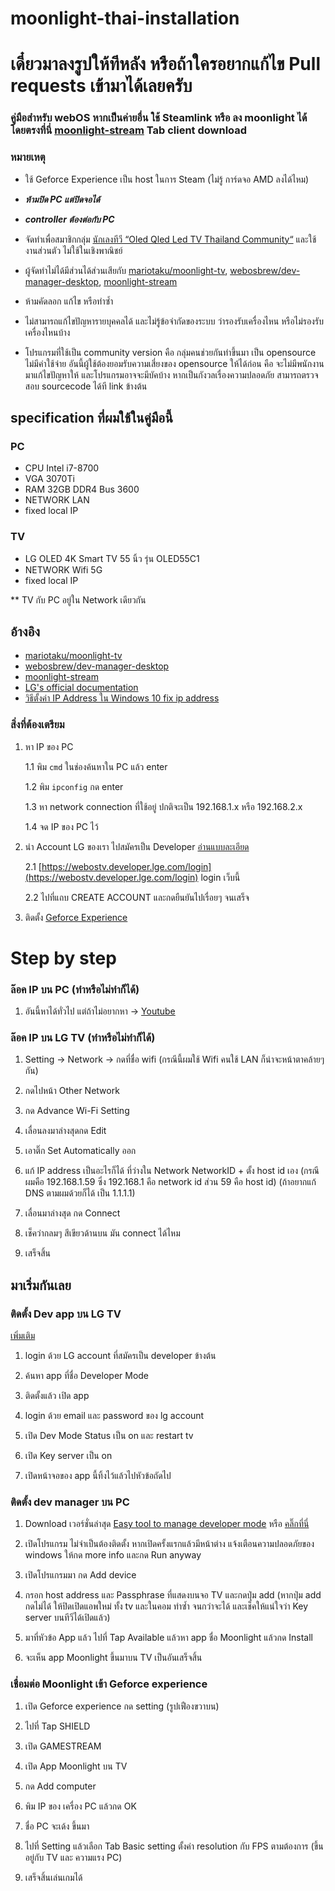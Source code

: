 # moonlight-thai-installation

# เดี๋ยวมาลงรูปให้ทีหลัง หรือถ้าใครอยากแก้ไข Pull requests เข้ามาได้เลยครับ

### คู่มือสำหรับ webOS หากเป็นค่ายอื่น ใช้ Steamlink หรือ ลง moonlight ได้โดยตรงที่นี่ [moonlight-stream](https://moonlight-stream.org/) Tab client download

### หมายเหตุ
 - ใช้ Geforce Experience เป็น host ในการ Steam (ไม่รู้ การ์ดจอ AMD ลงได้ไหม)
 - ***ห้ามปิด PC แต่ปิดจอได้***
 - ***controller ต้องต่อกับ PC***
 
 - จัดทำเพื่อสมาชิกกลุ่ม [นักเลงทีวี “Oled Qled Led TV Thailand Community“](https://www.facebook.com/groups/747168688821081) และใช้งานส่วนตัว ไม่ใช้ในเชิงพาณิชย์
 - ผู้จัดทำไม่ได้มีส่วนได้ส่วนเสียกับ [mariotaku/moonlight-tv](https://github.com/mariotaku/moonlight-tv), [webosbrew/dev-manager-desktop](https://github.com/webosbrew/dev-manager-desktop), [moonlight-stream](https://moonlight-stream.org/)
 - ห้ามคัดลอก แก้ไข หรือทำซ้ำ
 - ไม่สามารถแก้ไขปัญหารายบุคคลได้ และไม่รู้ข้อจำกัดของระบบ ว่ารองรับเครื่องไหน หรือไม่รองรับเครื่องไหนบ้าง
 - โปรแกรมที่ใช้เป็น community version คือ กลุ่มคนช่วยกันทำขึ้นมา เป็น opensource ไม่มีค่าใช้จ่าย อันนี้ผู้ใช้ต้องยอมรับความเสี่ยงของ opensource ให้ได้ก่อน คือ จะไม่มีพนักงานมาแก้ไขปัญหาให้ และโปรแกรมอาจจะมีบัคบ้าง หากเป็นกังวลเรื่องความปลอดภัย สามารถตรวจสอบ sourcecode ได้ที link ข้างต้น


## specification ที่ผมใช้ในคู่มือนี้

### PC
 - CPU Intel i7-8700
 - VGA 3070Ti
 - RAM 32GB DDR4 Bus 3600
 - NETWORK LAN
 - fixed local IP


### TV
 - LG OLED 4K Smart TV 55 นิ้ว รุ่น OLED55C1
 - NETWORK Wifi 5G
 - fixed local IP
 
** TV กับ PC อยู่ใน Network เดียวกัน
 
## อ้างอิง
 - [mariotaku/moonlight-tv](https://github.com/mariotaku/moonlight-tv)
 - [webosbrew/dev-manager-desktop](https://github.com/webosbrew/dev-manager-desktop)
 - [moonlight-stream](https://moonlight-stream.org/)
 - [LG's official documentation](http://webostv.developer.lge.com/develop/app-test)
 - [วิธีตั้งค่า IP Address ใน Windows 10 fix ip address](https://www.youtube.com/watch?v=j2YjWZ3WAOk)

### สิ่งที่ต้องเตรียม
 1. หา IP ของ PC
 
    1.1 พิม `cmd` ในช่องค้นหาใน PC แล้ว enter
    
    1.2 พิม `ipconfig` กด enter
    
    1.3 หา network connection ที่ใช้อยู่ ปกติจะเป็น 192.168.1.x หรือ 192.168.2.x
    
    1.4 จด IP ของ PC ไว้
 
 2. นำ Account LG ของเรา ไปสมัครเป็น Developer [อ่านแบบละเอียด](https://webostv.developer.lge.com/develop/app-test/preparing-account/)
    
    2.1 [https://webostv.developer.lge.com/login](https://webostv.developer.lge.com/login) login เว็บนี้
    
    2.2 ไปที่แถบ CREATE ACCOUNT และกดยืนยันไปเรื่อยๆ จนเสร็จ

 3. ติดตั้ง [Geforce Experience](https://www.nvidia.com/en-us/geforce/geforce-experience/) 

# Step by step

### ล๊อค IP บน PC (ทำหรือไม่ทำก็ได้)

 1. อันนี้หาได้ทั่วไป แต่ถ้าไม่อยากหา -> [Youtube](https://www.youtube.com/watch?v=j2YjWZ3WAOk)

### ล๊อค IP บน LG TV (ทำหรือไม่ทำก็ได้)

 1. Setting -> Network -> กดที่ชื่อ wifi (กรณีนี้ผมใช้ Wifi คนใช้ LAN ก็น่าจะหน้าตาคล้ายๆกัน)
 
 2. กดไปหน้า Other Network
 
 3. กด Advance Wi-Fi Setting
 
 4. เลื่อนลงมาล่างสุดกด Edit
 
 5. เอาติ๊ก Set Automatically ออก
 
 6. แก้ IP address เป็นอะไรก็ได้ ที่ว่างใน Network NetworkID + ตั้ง host id เอง (กรณีผมคือ 192.168.1.59 ซึ่ง 192.168.1 คือ network id ส่วน 59 คือ host id) (ถ้าอยากแก้ DNS ตามผมด้วยก็ได้ เป็น 1.1.1.1)
 
 7. เลื่อนมาล่างสุด กด Connect
 
 8. เช็คว่ากลมๆ สีเขียวด้านบน มัน connect ได้ไหม
 
 9. เสร็จสิ้น

## มาเริ่มกันเลย

### ติดตั้ง Dev app บน LG TV

[เพิ่มเติม](https://webostv.developer.lge.com/develop/app-test/using-devmode-app/)

 1. login ด้วย LG account ที่สมัครเป็น developer ข้างต้น
 
 2. ค้นหา app ที่ชื่อ Developer Mode
 
 3. ติดตั้งแล้ว เปิด app

 4. login ด้วย email และ password ของ lg account
 
 5. เปิด Dev Mode Status เป็น on และ restart tv
 
 4. เปิด Key server เป็น on
 
 5. เปิดหน้าจอของ app นี้ทิ้งไว้แล้วไปหัวข้อถัดไป

### ติดตั้ง dev manager บน PC
 
 1. Download เวอร์ชั่นล่าสุด [Easy tool to manage developer mode](https://github.com/webosbrew/dev-manager-desktop/releases) หรือ [คลิ๊กที่นี่](https://github.com/webosbrew/dev-manager-desktop/releases/download/v1.8.2/webos-dev-manager.1.8.2.exe)
 
 2. เปิดโปรแกรม ไม่จำเป็นต้องติดตั้ง หากเปิดครั้งแรกแล้วมีหน้าต่าง แจ้งเตือนความปลอดภัยของ windows ให้กด more info และกด Run anyway
 
 3. เปิดโปรแกรมมา กด Add device
 
 4. กรอก host address และ Passphrase ที่แสดงบนจอ TV และกดปุ่ม add (หากปุ่ม add กดไม่ได้ ให้ปิดเปิดแอพใหม่ ทั้ง tv และในคอม ทำซ้ำ จนกว่าจะได้ และเช็คให้แน่ใจว่า Key server บนทีวีได้เปิดแล้ว)
 
 5. มาที่หัวข้อ App แล้ว ไปที่ Tap Available แล้วหา app ชื่อ Moonlight แล้วกด Install

 6. จะเห็น app Moonlight ขึ้นมาบน TV เป็นอันเสร็จสิ้น

### เชื่อมต่อ Moonlight เข้า Geforce experience
 
 1. เปิด Geforce experience กด setting (รูปเฟืองขวาบน)
 
 2. ไปที่ Tap SHIELD
 
 3. เปิด GAMESTREAM
 
 4. เปิด App Moonlight บน TV

 5. กด Add computer

 6. พิม IP ของ เครื่อง PC แล้วกด OK

 7. ชื่อ PC จะเด้ง ขึ้นมา

 8. ไปที่ Setting แล้วเลือก Tab Basic setting ตั้งค่า resolution กับ FPS ตามต้องการ (ขึ้นอยู่กับ TV และ ความแรง PC)

 9. เสร็จสิ้นเล่นเกมได้
